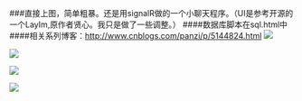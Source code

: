 
###直接上图，简单粗暴。还是用signalR做的一个小聊天程序。（UI是参考开源的一个LayIm,原作者贤心。我只是做了一些调整。）
####数据库脚本在sql.html中
####相关系列博客：http://www.cnblogs.com/panzi/p/5144824.html
![](http://img1.gurucv.com/image/2016/5/5/fba5cf42b8514262bb2564694f52d293.png)  

![](http://img1.gurucv.com/image/2016/5/5/9c8798eee53748d487eba8c815d4852f.png)  

![](http://img1.gurucv.com/image/2016/5/6/ce6786301a9b467b92f6a3276d077656.png)  

![](http://img1.gurucv.com/image/2016/5/6/85bf156357094788936bf37e3ba5f86a.png)  
